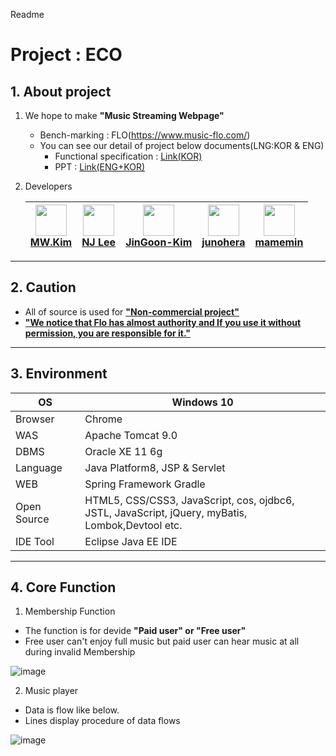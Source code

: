 Readme

# Project : ECO
## 1. About project
1. We hope to make __"Music Streaming Webpage"__
	- Bench-marking : FLO(https://www.music-flo.com/)  
	- You can see our detail of project below documents(LNG:KOR & ENG)
		- Functional specification : [Link(KOR)](https://docs.google.com/spreadsheets/d/1GkkUYpng9CMe0P4aIt9WKx0CFHZy1EF6HUVFZVcUqy4/edit?usp=sharing)
		- PPT : [Link(ENG+KOR)](https://drive.google.com/file/d/1TQZtdcUhs6oai4WrKwn95tfxlqUOmw4f/view?usp=sharing)
2. Developers 

	|<img width="50" src="https://avatars.githubusercontent.com/u/77426494?s=64&v=4"/></br>[MW.Kim]()|<img width="50" src="https://avatars.githubusercontent.com/u/80030590?s=120&v=4"/></br>[NJ Lee](https://https://github.com/namjugood)|<img width="50" src="https://avatars.githubusercontent.com/u/79358518?s=64&v=4"/></br>[JinGoon-Kim](https://github.com/JinGoon-Kim)|<img width="50" src="https://avatars0.githubusercontent.com/u/28638438?s=120&v=4"/></br>[junohera](https://https://github.com/Junohera)|<img width="50" src="https://avatars.githubusercontent.com/u/81345782?s=64&v=4"/></br>[mamemin](https://github.com/mamemin)|
	|:---:|:---:|:---:|:---:|:---:|

---
## 2. Caution
- All of source is used for __<U>"Non-commercial project"</U>__
- __<U>"We notice that Flo has almost authority and If you use it without permission, you are responsible for it."</U>__
---
## 3. Environment
|OS|Windows 10|
|---|---|
|Browser|Chrome|
|WAS|Apache Tomcat 9.0|
|DBMS|Oracle XE 11 6g|
|Language|Java Platform8, JSP & Servlet|
|WEB|Spring Framework Gradle|
|Open Source|HTML5, CSS/CSS3, JavaScript, cos, ojdbc6, <br>JSTL, JavaScript, jQuery, myBatis, Lombok,Devtool etc.|
|IDE Tool|Eclipse Java EE IDE|
---
## 4. Core Function
1. Membership Function
- The function is for devide __"Paid user" or "Free user"__
- Free user can't enjoy full music but paid user can hear music at all during invalid Membership 

![image](https://user-images.githubusercontent.com/80030590/112624331-d8389400-8e70-11eb-85b2-79623fe4ddbe.png)
<br>

2. Music player
- Data is flow like below.
- Lines display procedure of data flows

![image](https://user-images.githubusercontent.com/80030590/112624274-bdfeb600-8e70-11eb-83dd-ef9a6206773a.png)










